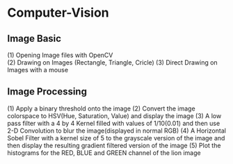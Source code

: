 # Computer-Vision

## Image Basic
(1) Opening Image files with OpenCV <br>
(2) Drawing on Images (Rectangle, Triangle, Cricle)
(3) Direct Drawing on Images with a mouse

## Image Processing
(1) Apply a binary threshold onto the image
(2) Convert the image colorspace to HSV(Hue, Saturation, Value) and display the image
(3) A low pass filter with a 4 by 4 Kernel filled with values of 1/10(0.01) and then use 2-D Convolution to blur the image(displayed in normal RGB)
(4) A Horizontal Sobel Filter with a kernel size of 5 to the grayscale version of the image and then display the resulting gradient filtered version of the image
(5) Plot the histograms for the RED, BLUE and GREEN channel of the lion image
